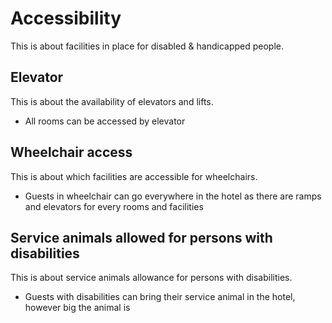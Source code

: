 # Accessibility

This is about facilities in place for disabled & handicapped people.

## Elevator

This is about the availability of elevators and lifts.

- All rooms can be accessed by elevator

## Wheelchair access

This is about which facilities are accessible for wheelchairs.

- Guests in wheelchair can go everywhere in the hotel as there are ramps and elevators for every rooms and facilities

## Service animals allowed for persons with disabilities

This is about service animals allowance for persons with disabilities.

- Guests with disabilities can bring their service animal in the hotel, however big the animal is